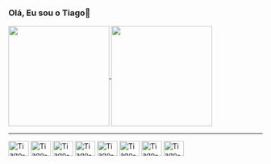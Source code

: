 ### Olá, Eu sou o Tiago👋


  
<a href="https://github.com/Tiago-B-Tavares/github-readme-stats">
  <img align="center" height="200px" src="https://github-readme-stats.vercel.app/api/top-langs/?username=Tiago-B-Tavares&layout=compact&theme=radical" />
</a>
<a href="https://github.com/anuraghazra/github-readme-stats">
  <img align="center" height="200px" src="https://github-readme-stats.vercel.app/api?username=Tiago-B-Tavares&show_icons=true&theme=radical" />
</a>

   <hr>
<div align="left">
  <img align="center" alt="Tiago-Javascript" height="30" width="40" src="https://cdn.jsdelivr.net/gh/devicons/devicon@latest/icons/javascript/javascript-original.svg" />
  <img align="center" alt="Tiago-Typescript" height="30" width="40" src="https://cdn.jsdelivr.net/gh/devicons/devicon@latest/icons/typescript/typescript-original.svg" />
  <img align="center" alt="Tiago-react" height="30" width="40" src="https://cdn.jsdelivr.net/gh/devicons/devicon@latest/icons/react/react-original.svg" />  
  <img align="center" alt="Tiago-html" height="30" width="40" src="https://cdn.jsdelivr.net/gh/devicons/devicon@latest/icons/html5/html5-original.svg" />
  <img align="center" alt="Tiago-css" height="30" width="40" src="https://cdn.jsdelivr.net/gh/devicons/devicon@latest/icons/css3/css3-original.svg" />
  <img align="center" alt="Tiago-bootstrap" height="30" width="40" src="https://cdn.jsdelivr.net/gh/devicons/devicon@latest/icons/bootstrap/bootstrap-original.svg" />
  <img align="center" alt="Tiago-node" height="30" width="40" src="https://cdn.jsdelivr.net/gh/devicons/devicon@latest/icons/nodejs/nodejs-original.svg"/>
  <img align="center" alt="Tiago-java" height="30" width="40" src="https://cdn.jsdelivr.net/gh/devicons/devicon@latest/icons/java/java-original.svg" />
</div>
          
          
